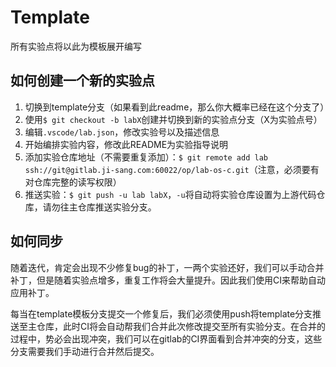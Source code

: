 # Template

所有实验点将以此为模板展开编写

## 如何创建一个新的实验点

1. 切换到template分支（如果看到此readme，那么你大概率已经在这个分支了）
2. 使用`$ git checkout -b labX`创建并切换到新的实验点分支（X为实验点号）
3. 编辑`.vscode/lab.json`，修改实验号以及描述信息
4. 开始编排实验内容，修改此README为实验指导说明
5. 添加实验仓库地址（不需要重复添加）：`$ git remote add lab ssh://git@gitlab.ji-sang.com:60022/op/lab-os-c.git`（注意，必须要有对仓库完整的读写权限）
6. 推送实验：`$ git push -u lab labX`，`-u`将自动将实验仓库设置为上游代码仓库，请勿往主仓库推送实验分支。

## 如何同步

随着迭代，肯定会出现不少修复bug的补丁，一两个实验还好，我们可以手动合并补丁，但是随着实验点增多，重复工作将会大量提升。因此我们使用CI来帮助自动应用补丁。

每当在template模板分支提交一个修复后，我们必须使用push将template分支推送至主仓库，此时CI将会自动帮我们合并此次修改提交至所有实验分支。在合并的过程中，势必会出现冲突，我们可以在gitlab的CI界面看到合并冲突的分支，这些分支需要我们手动进行合并然后提交。